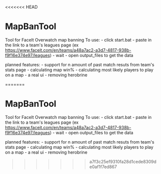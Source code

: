 <<<<<<< HEAD
# MapBanTool
Tool for FaceIt Overwatch map banning
To use:
    - click start.bat
    - paste in the link to a team's leagues page (ex https://www.faceit.com/en/teams/a48a7ac2-a3d7-4817-938b-f9f16e374e97/leagues)
    - wait
    - open output_files to get the data

planned features:
    - support for n amount of past match resuts from team's stats page
    - calculating map win%
    - calculating most likely players to play on a map
    - a real ui
    - removing herobrine

=======
# MapBanTool
Tool for FaceIt Overwatch map banning
To use:
    - click start.bat
    - paste in the link to a team's leagues page (ex https://www.faceit.com/en/teams/a48a7ac2-a3d7-4817-938b-f9f16e374e97/leagues)
    - wait
    - open output_files to get the data

planned features:
    - support for n amount of past match resuts from team's stats page
    - calculating map win%
    - calculating most likely players to play on a map
    - a real ui
    - removing herobrine

>>>>>>> a7f3c25ef9310fa28d1cede8309de0af1f7ed867
    